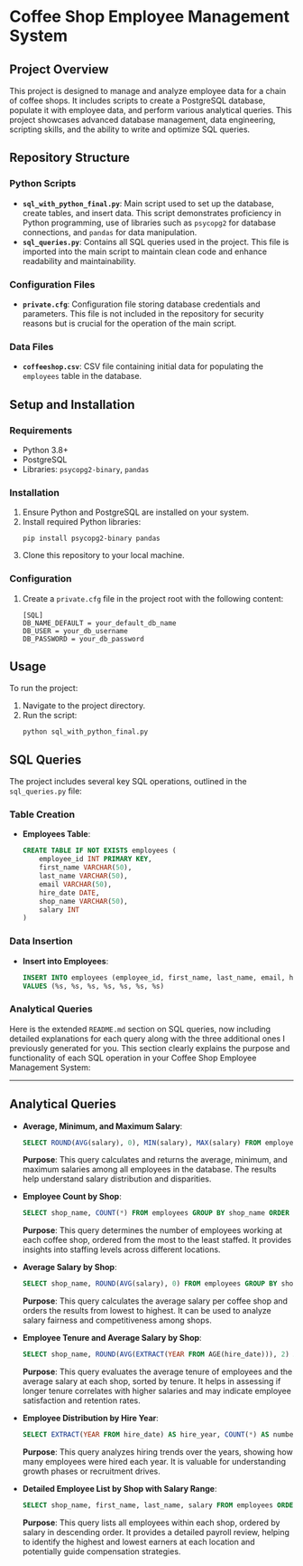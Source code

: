 # Coffee Shop Employee Management System

## Project Overview
This project is designed to manage and analyze employee data for a chain of coffee shops. It includes scripts to create a PostgreSQL database, populate it with employee data, and perform various analytical queries. This project showcases advanced database management, data engineering, scripting skills, and the ability to write and optimize SQL queries.

## Repository Structure

### Python Scripts
- **`sql_with_python_final.py`**: Main script used to set up the database, create tables, and insert data. This script demonstrates proficiency in Python programming, use of libraries such as `psycopg2` for database connections, and `pandas` for data manipulation.
- **`sql_queries.py`**: Contains all SQL queries used in the project. This file is imported into the main script to maintain clean code and enhance readability and maintainability.

### Configuration Files
- **`private.cfg`**: Configuration file storing database credentials and parameters. This file is not included in the repository for security reasons but is crucial for the operation of the main script.

### Data Files
- **`coffeeshop.csv`**: CSV file containing initial data for populating the `employees` table in the database.

## Setup and Installation

### Requirements
- Python 3.8+
- PostgreSQL
- Libraries: `psycopg2-binary`, `pandas`

### Installation
1. Ensure Python and PostgreSQL are installed on your system.
2. Install required Python libraries:
   ```
   pip install psycopg2-binary pandas
   ```
3. Clone this repository to your local machine.

### Configuration
1. Create a `private.cfg` file in the project root with the following content:
   ```
   [SQL]
   DB_NAME_DEFAULT = your_default_db_name
   DB_USER = your_db_username
   DB_PASSWORD = your_db_password
   ```

## Usage

To run the project:
1. Navigate to the project directory.
2. Run the script:
   ```
   python sql_with_python_final.py
   ```

## SQL Queries

The project includes several key SQL operations, outlined in the `sql_queries.py` file:

### Table Creation
- **Employees Table**:
  ```sql
  CREATE TABLE IF NOT EXISTS employees (
      employee_id INT PRIMARY KEY,
      first_name VARCHAR(50),
      last_name VARCHAR(50),
      email VARCHAR(50),
      hire_date DATE,
      shop_name VARCHAR(50),
      salary INT
  )
  ```

### Data Insertion
- **Insert into Employees**:
  ```sql
  INSERT INTO employees (employee_id, first_name, last_name, email, hire_date, shop_name, salary)
  VALUES (%s, %s, %s, %s, %s, %s, %s)
  ```

### Analytical Queries
Here is the extended `README.md` section on SQL queries, now including detailed explanations for each query along with the three additional ones I previously generated for you. This section clearly explains the purpose and functionality of each SQL operation in your Coffee Shop Employee Management System:

---

## Analytical Queries
- **Average, Minimum, and Maximum Salary**:
  ```sql
  SELECT ROUND(AVG(salary), 0), MIN(salary), MAX(salary) FROM employees;
  ```
  **Purpose**: This query calculates and returns the average, minimum, and maximum salaries among all employees in the database. The results help understand salary distribution and disparities.

- **Employee Count by Shop**:
  ```sql
  SELECT shop_name, COUNT(*) FROM employees GROUP BY shop_name ORDER BY COUNT(*) DESC;
  ```
  **Purpose**: This query determines the number of employees working at each coffee shop, ordered from the most to the least staffed. It provides insights into staffing levels across different locations.

- **Average Salary by Shop**:
  ```sql
  SELECT shop_name, ROUND(AVG(salary), 0) FROM employees GROUP BY shop_name ORDER BY AVG(salary);
  ```
  **Purpose**: This query calculates the average salary per coffee shop and orders the results from lowest to highest. It can be used to analyze salary fairness and competitiveness among shops.

- **Employee Tenure and Average Salary by Shop**:
  ```sql
  SELECT shop_name, ROUND(AVG(EXTRACT(YEAR FROM AGE(hire_date))), 2) AS average_tenure, ROUND(AVG(salary), 0) AS average_salary FROM employees GROUP BY shop_name ORDER BY average_tenure DESC;
  ```
  **Purpose**: This query evaluates the average tenure of employees and the average salary at each shop, sorted by tenure. It helps in assessing if longer tenure correlates with higher salaries and may indicate employee satisfaction and retention rates.

- **Employee Distribution by Hire Year**:
  ```sql
  SELECT EXTRACT(YEAR FROM hire_date) AS hire_year, COUNT(*) AS number_of_hires FROM employees GROUP BY hire_year ORDER BY hire_year;
  ```
  **Purpose**: This query analyzes hiring trends over the years, showing how many employees were hired each year. It is valuable for understanding growth phases or recruitment drives.

- **Detailed Employee List by Shop with Salary Range**:
  ```sql
  SELECT shop_name, first_name, last_name, salary FROM employees ORDER BY shop_name, salary DESC;
  ```
  **Purpose**: This query lists all employees within each shop, ordered by salary in descending order. It provides a detailed payroll review, helping to identify the highest and lowest earners at each location and potentially guide compensation strategies.

